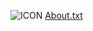 ![ICON](https://github.com/user-attachments/assets/de90336c-a69c-4e9c-9ae9-2357871ccf83)
[About.txt](https://github.com/user-attachments/files/19341931/About.txt)
